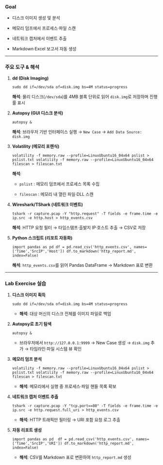 ### Goal

- 디스크 이미지 생성 및 분석
    
- 메모리 덤프에서 프로세스·파일 스캔
    
- 네트워크 캡처에서 이벤트 추출
    
- Markdown·Excel 보고서 자동 생성
    

---

### 주요 도구 & 해석

1. **dd (Disk Imaging)**
    
    `sudo dd if=/dev/sda of=disk.img bs=4M status=progress`
    
    **해석**: 물리 디스크(`/dev/sda`)를 4MB 블록 단위로 읽어 `disk.img`로 저장하며 진행률 표시
    
2. **Autopsy (GUI 디스크 분석)**
    
    `autopsy &`
    
    **해석**: 브라우저 기반 인터페이스 실행 → `New Case` → `Add Data Source: disk.img`
    
3. **Volatility (메모리 포렌식)**
    
    `volatility -f memory.raw --profile=LinuxUbuntu16_04x64 pslist > pslist.txt volatility -f memory.raw --profile=LinuxUbuntu16_04x64 filescan > filescan.txt`
    
    **해석**:
    
    - `pslist` : 메모리 덤프에서 프로세스 목록 수집
        
    - `filescan` : 메모리 내 열린 파일·DLL 스캔
        
4. **Wireshark/TShark (네트워크 이벤트)**
    
    `tshark -r capture.pcap -Y "http.request" -T fields -e frame.time -e ip.src -e http.host > http_events.csv`
    
    **해석**: HTTP 요청 필터 → 타임스탬프·출발지 IP·호스트 추출 → CSV로 저장
    
5. **Python 스크립트 (리포트 자동화)**
    
    `import pandas as pd df = pd.read_csv('http_events.csv', names=['Time','SrcIP','Host']) df.to_markdown('http_report.md', index=False)`
    
    **해석**: `http_events.csv`를 읽어 Pandas DataFrame → Markdown 표로 변환
    

---

### Lab Exercise 실습

1. **디스크 이미지 획득**
    
    `sudo dd if=/dev/sda of=disk.img bs=4M status=progress`
    
    - **해석**: 대상 머신의 디스크 전체를 이미지 파일로 백업
        
2. **Autopsy로 초기 탐색**
    
    `autopsy &`
    
    - 브라우저에서 `http://127.0.0.1:9999` → New Case 생성 → `disk.img` 추가 → 타임라인·파일 시스템 뷰 확인
        
3. **메모리 덤프 분석**
    
    `volatility -f memory.raw --profile=LinuxUbuntu16_04x64 pslist > pslist.txt volatility -f memory.raw --profile=LinuxUbuntu16_04x64 filescan > filescan.txt`
    
    - **해석**: 메모리에서 실행 중 프로세스·파일 핸들 목록 확보
        
4. **네트워크 캡처 이벤트 추출**
    
    `tshark -r capture.pcap -Y "tcp.port==80" -T fields -e frame.time -e ip.src -e http.request.full_uri > http_events.csv`
    
    - **해석**: HTTP 트래픽만 필터링 → URI 포함 요청 로그 추출
        
5. **자동 리포트 생성**
    
    `import pandas as pd  df = pd.read_csv('http_events.csv', names=['Time','SrcIP','URI']) df.to_markdown('http_report.md', index=False)`
    
    - **해석**: CSV를 Markdown 표로 변환하여 `http_report.md` 생성